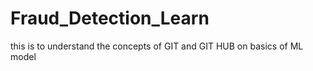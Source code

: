 # Fraud_Detection_Learn
this is to understand the concepts of GIT and GIT HUB on basics of ML model 
